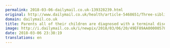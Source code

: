 ```yaml
---
permalink: 2018-03-06-dailymail.co.uk-139328239.html
original: http://www.dailymail.co.uk/health/article-5468651/Three-siblings-diagnosed-rare-terminal-disease.html?ITO=1490&ns_mchannel=rss&ns_campaign=1490
domain: dailymail.co.uk
title: Parents all of their children are diagnosed with a terminal disease 
image: http://i.dailymail.co.uk/i/newpix/2018/03/06/20/49EF89AA00000578-0-image-a-14_1520367020555.jpg
date: 2018-03-06 23:38:19
translations: en
---
```


